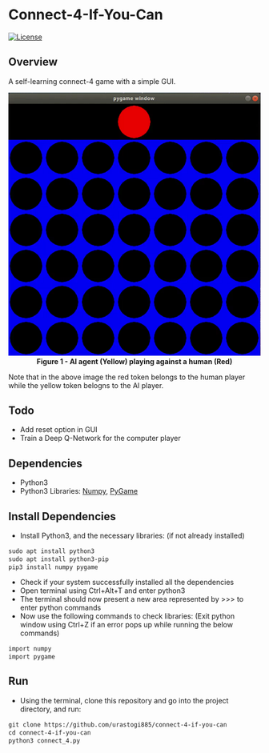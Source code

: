 # Connect-4-If-You-Can
[![License](https://img.shields.io/badge/License-MIT-blue.svg)](https://github.com/urastogi885/connect-4-if-you-can/blob/master/LICENSE)

## Overview
A self-learning connect-4 game with a simple GUI.

<p align="center">
  <img src="https://github.com/urastogi885/connect-4-if-you-can/blob/master/images/ai_vs_human.gif">
  <br><b>Figure 1 - AI agent (Yellow) playing against a human (Red)</b><br>
</p>

Note that in the above image the red token belongs to the human player while the yellow token belogns to the AI player.
## Todo
- Add reset option in GUI
- Train a Deep Q-Network for the computer player

## Dependencies

- Python3
- Python3 Libraries: [Numpy](https://numpy.org/), [PyGame](https://www.pygame.org/wiki/GettingStarted)

## Install Dependencies

- Install Python3, and the necessary libraries: (if not already installed)
````
sudo apt install python3
sudo apt install python3-pip
pip3 install numpy pygame
````

- Check if your system successfully installed all the dependencies
- Open terminal using Ctrl+Alt+T and enter python3
- The terminal should now present a new area represented by >>> to enter python commands
- Now use the following commands to check libraries: (Exit python window using Ctrl+Z if an error pops up while
running the below commands)
````
import numpy
import pygame
````

## Run

- Using the terminal, clone this repository and go into the project directory, and run:
````
git clone https://github.com/urastogi885/connect-4-if-you-can
cd connect-4-if-you-can
python3 connect_4.py
````

